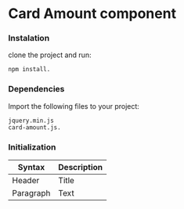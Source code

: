 # Card Amount component

### Instalation

clone the project and run:

```
npm install.
```
### Dependencies

Import the following files to your project:

```
jquery.min.js
card-amount.js.
```

### Initialization
| Syntax | Description |
| ----------- | ----------- |
| Header | Title |
| Paragraph | Text |
